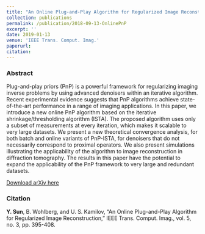 ```yaml
---
title: "An Online Plug-and-Play Algorithm for Regularized Image Reconstruction"
collection: publications
permalink: /publication/2018-09-13-OnlinePnP
excerpt: ''
date: 2019-01-13
venue: 'IEEE Trans. Comput. Imag.'
paperurl:
citation:
---
```


### Abstract
Plug-and-play priors (PnP) is a powerful framework for regularizing imaging inverse problems by using advanced denoisers within an iterative algorithm. Recent experimental evidence suggests that PnP algorithms achieve state-of-the-art performance in a range of imaging applications. In this paper, we introduce a new online PnP algorithm based on the iterative shrinkage/thresholding algorithm (ISTA). The proposed algorithm uses only a subset of measurements at every iteration, which makes it scalable to very large datasets. We present a new theoretical convergence analysis, for both batch and online variants of PnP-ISTA, for denoisers that do not necessarily correspond to proximal operators. We also present simulations illustrating the applicability of the algorithm to image reconstruction in diffraction tomography. The results in this paper have the potential to expand the applicability of the PnP framework to very large and redundant datasets.

[Download arXiv here](https://arxiv.org/abs/1809.04693)

### Citation
__Y. Sun__, B. Wohlberg, and U. S. Kamilov, “An Online Plug-and-Play Algorithm for Regularized Image Reconstruction,” IEEE Trans. Comput. Imag., vol. 5, no. 3, pp. 395-408.


